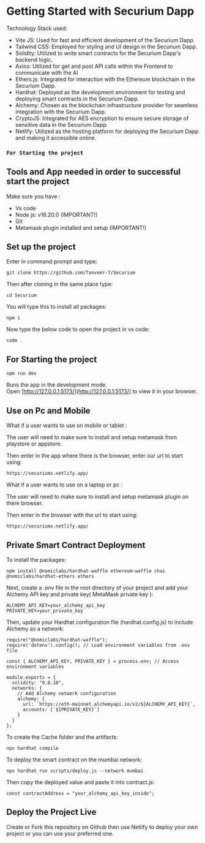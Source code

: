 # Getting Started with Securium Dapp
Technology Stack used: 
- Vite JS: Used for fast and efficient development of the Securium Dapp.
- Tailwind CSS: Employed for styling and UI design in the Securium Dapp.
- Solidity: Utilized to write smart contracts for the Securium Dapp's backend logic.
- Axios: Utilized for get and post API calls within the Frontend to communicate with the AI
- Ethers.js: Integrated for interaction with the Ethereum blockchain in the Securium Dapp.
- Hardhat: Deployed as the development environment for testing and deploying smart contracts in the Securium Dapp.
- Alchemy: Chosen as the blockchain infrastructure provider for seamless integration with the Securium Dapp.
- CryptoJS: Integrated for AES encryption to ensure secure storage of sensitive data in the Securium Dapp.
- Netlify: Utilized as the hosting platform for deploying the Securium Dapp and making it accessible online.


### `For Starting the project`
## Tools and App needed in order to successful start the project 

Make sure you have :
- Vs code 
- Node js: v16.20.0 (IMPORTANT!)
- Git
- Metamask plugin installed and setup (IMPORTANT!)
  
## Set up the project

Enter in command prompt and type:

```
git clone https://github.com/Tanveer-7/Securium
```

Then after cloning in the same place type:

```
cd Securium
```

You will type this to install all packages: 
```
npm i
```

Now type the below code to open the project in vs code:
```
code .
```

## For Starting the project
```
npm run dev
```
Runs the app in the development mode.\
Open [http://127.0.0.1:5173/](http://127.0.0.1:5173/) to view it in your browser.



## Use on Pc and Mobile
What if a user wants to use on mobile or tablet :

The user will need to make sure to install and setup metamask from playstore or appstore.

Then enter in the app where there is the browser, enter our url to start using:
```
https://securiumx.netlify.app/
```
What if a user wants to use on a laptop or pc :

The user will need to make sure to install and setup metamask plugin on there browser.

Then enter in the browser with the url to start using:
```
https://securiumx.netlify.app/
```


## Private Smart Contract Deployment

To install the packages:
```
npm install @nomiclabs/hardhat-waffle ethereum-waffle chai @nomiclabs/hardhat-ethers ethers
```
Next, create a .env file in the root directory of your project and add your Alchemy API key and private key( MetaMask private key ):
```
ALCHEMY_API_KEY=your_alchemy_api_key
PRIVATE_KEY=your_private_key
```

Then, update your Hardhat configuration file (hardhat.config.js) to include Alchemy as a network:
```
require("@nomiclabs/hardhat-waffle");
require('dotenv').config(); // Load environment variables from .env file

const { ALCHEMY_API_KEY, PRIVATE_KEY } = process.env; // Access environment variables

module.exports = {
  solidity: "0.8.18",
  networks: {
    // Add Alchemy network configuration
    alchemy: {
      url: `https://eth-mainnet.alchemyapi.io/v2/${ALCHEMY_API_KEY}`,
      accounts: [`${PRIVATE_KEY}`]
    }
  }
};

```

To create the Cache folder and the artifacts:
```
npx hardhat compile
```

To deploy the smart contract on the mumbai network:
```
npx hardhat run scripts/deploy.js --network mumbai
```

Then copy the deployed value and paste it into contract.js:

```
const contractAddress = "your_alchemy_api_key_inside"; 
```

## Deploy the Project Live 

Create or Fork this repository on Github then use Netlify to deploy your own project or you can use your preferred one. 
